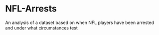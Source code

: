 # NFL-Arrests
An analysis of a dataset based on when NFL players have been arrested and under what circumstances
test
